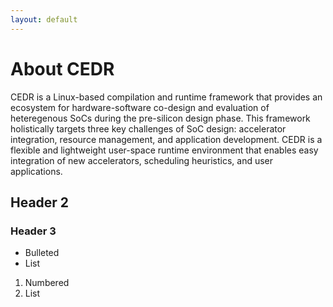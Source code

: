 ```yaml
---
layout: default
---
```


# About CEDR
CEDR is a Linux-based compilation and runtime framework that provides an ecosystem for hardware-software co-design and evaluation of heteregenous SoCs during the pre-silicon design phase. This framework holistically targets three key challenges of SoC design: accelerator integration, resource management, and application development. CEDR is a flexible and lightweight user-space runtime environment that enables easy integration of new accelerators, scheduling heuristics, and user applications. 
## Header 2
### Header 3

- Bulleted
- List

1. Numbered
2. List
